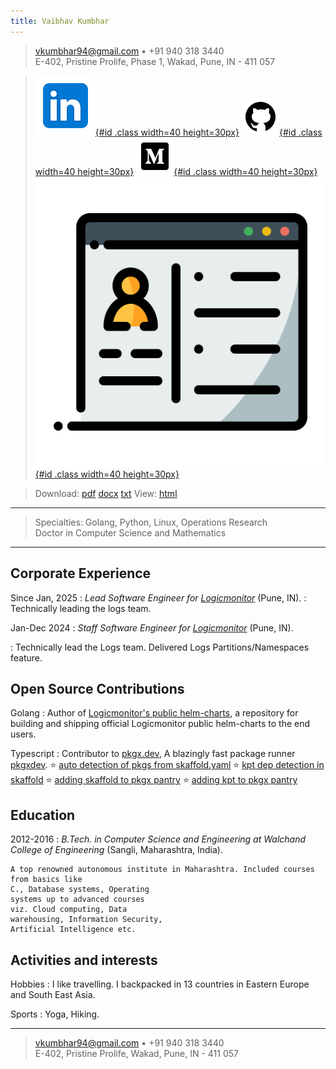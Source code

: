 ```yaml
---
title: Vaibhav Kumbhar
---
```


> <vkumbhar94@gmail.com> • +91 940 318 3440\
>  E-402, Pristine Prolife, Phase 1, Wakad, Pune, IN - 411 057

> [![linkedin](./icons8-linkedin.svg){#id .class width=40 height=30px}](https://www.linkedin.com/in/beingvaibhav/) [![github](./icons8-github.svg){#id .class width=40 height=30px}](https://github.com/vkumbhar94) [![medium](./icons8-medium.svg){#id .class width=40 height=30px}](https://medium.com/@vkumbhar94) [![personal-website](./icons8-personal-website.svg){#id .class width=40 height=30px}](https://vkumbhar94.github.io/personal-website/)

> Download: [pdf](https://vkumbhar94.github.io/resume/index.pdf) [docx](https://vkumbhar94.github.io/resume/index.docx) [txt](https://vkumbhar94.github.io/resume/index.txt) View: [html](https://vkumbhar94.github.io/resume)

---

> Specialties: Golang, Python, Linux, Operations Research\
>  Doctor in Computer Science and Mathematics

---

## Corporate Experience

Since Jan, 2025
: _Lead Software Engineer for [Logicmonitor](https://www.logicmonitor.com)_
(Pune, IN).
: Technically leading the logs team.

Jan-Dec 2024
: _Staff Software Engineer for [Logicmonitor](https://www.logicmonitor.com)_
(Pune, IN).

: Technically lead the Logs team. Delivered Logs Partitions/Namespaces feature.

## Open Source Contributions

Golang
: Author of
[Logicmonitor's public helm-charts](https://github.com/logicmonitor/helm-charts), a
repository for building and shipping official Logicmonitor public helm-charts to the end users.

Typescript
: Contributor to [pkgx.dev](https://pkgx.dev/),
A blazingly fast package runner [pkgxdev](https://github.com/pkgxdev/pkgx).
$⭐$ [auto detection of pkgs from skaffold.yaml](https://github.com/pkgxdev/pkgx/pull/810)
$⭐$ [kpt dep detection in skaffold](https://github.com/pkgxdev/pkgx/pull/825)
$⭐$ [adding skaffold to pkgx pantry](https://github.com/pkgxdev/pantry/pull/3660)
$⭐$ [adding kpt to pkgx pantry](https://github.com/pkgxdev/pantry/pull/3667)

## Education

2012-2016
: _B.Tech. in Computer Science and Engineering at Walchand College of Engineering_
(Sangli, Maharashtra, India).

    A top renowned autonomous institute in Maharashtra. Included courses from basics like
    C., Database systems, Operating
    systems up to advanced courses
    viz. Cloud computing, Data
    warehousing, Information Security,
    Artificial Intelligence etc.

## Activities and interests

Hobbies
: I like travelling. I backpacked in 13 countries in Eastern Europe
and South East Asia.

Sports
: Yoga, Hiking.

---

> <vkumbhar94@gmail.com> • +91 940 318 3440\
>  E-402, Pristine Prolife, Wakad, Pune, IN - 411 057
